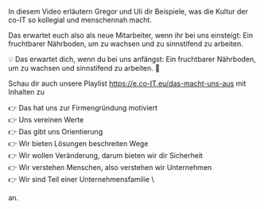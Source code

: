 In diesem Video erläutern Gregor und Uli dir Beispiele, was die Kultur der co-IT so kollegial und menschennah macht.

Das erwartet euch also als neue Mitarbeiter, wenn ihr bei uns einsteigt: Ein fruchtbarer Nährboden, um zu wachsen und zu sinnstifend zu arbeiten.

💡 Das erwartet dich, wenn du bei uns anfängst: Ein fruchtbarer Nährboden, um zu wachsen und sinnstifend zu arbeiten.  🤝

Schau dir auch unsere Playlist https://e.co-IT.eu/das-macht-uns-aus mit Inhalten zu

👉 Das hat uns zur Firmengründung motiviert \
👉 Uns vereinen Werte \
👉 Das gibt uns Orientierung \
👉 Wir bieten Lösungen beschreiten Wege \
👉 Wir wollen Veränderung, darum bieten wir dir Sicherheit \
👉 Wir verstehen Menschen, also verstehen wir Unternehmen \
👉 Wir sind Teil einer Unternehmensfamilie \

an.
